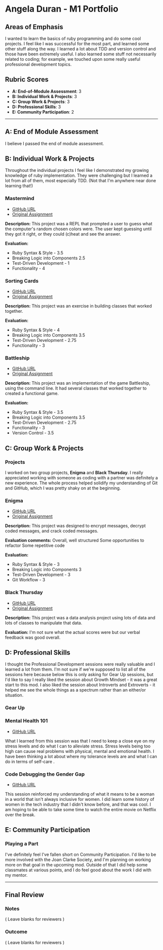 # Angela Duran - M1 Portfolio

## Areas of Emphasis

I wanted to learn the basics of ruby programming and do some cool projects. I feel like I was successful for the most part, and learned some other stuff along the way. I learned a lot about TDD and version control and those have been extremely useful. I also learned some stuff not necessarily related to coding; for example, we touched upon some really useful professional development topics.


## Rubric Scores

* **A: End-of-Module Assessment**: 3
* **B: Individual Work & Projects**: 3
* **C: Group Work & Projects**: 3
* **D: Professional Skills**: 3
* **E: Community Participation**: 2

-----------------------

## A: End of Module Assessment

I believe I passed the end of module assessment.


## B: Individual Work & Projects

Throughout the individual projects I feel like I demonstrated my growing knowledge of ruby implementation. They were challenging but I learned a lot from all of them, most especially TDD. (Not that I'm anywhere near done learning that!)

### **Mastermind**

* [GitHub URL](https://github.com/duranangela/Mastermind)
* [Original Assignment](http://backend.turing.io/module1/projects/mastermind)

**Description:** This project was a REPL that prompted a user to guess what the computer's random chosen colors were. The user kept guessing until they got it right, or they could (c)heat and see the answer.

**Evaluation:**
* Ruby Syntax & Style - 3.5
* Breaking Logic into Components 2.5
* Test-Driven Development - 1
* Functionality - 4

### **Sorting Cards**

* [GitHub URL](https://github.com/duranangela/SortingCards)
* [Original Assignment](http://backend.turing.io/module1/projects/sorting_cards)

**Description:** This project was an exercise in building classes that worked together.

**Evaluation:**
* Ruby Syntax & Style - 4
* Breaking Logic into Components 3.5
* Test-Driven Development - 2.75
* Functionality - 3

### **Battleship**

* [GitHub URL](https://github.com/duranangela/Battleship)
* [Original Assignment](http://backend.turing.io/module1/projects/battleship)

**Description:** This project was an implementation of the game Battleship, using the command line. It had several classes that worked together to created a functional game.

**Evaluation:**
* Ruby Syntax & Style - 3.5
* Breaking Logic into Components 3.5
* Test-Driven Development - 2.75
* Functionality - 3
* Version Control - 3.5


## C: Group Work & Projects

### Projects

I worked on two group projects, **Enigma** and **Black Thursday**. I really appreciated working with someone as coding with a partner was definitely a new experience. The whole process helped solidify my understanding of Git and GitHub, which I was pretty shaky on at the beginning.

### **Enigma**

* [GitHub URL](https://github.com/duranangela/enigma)
* [Original Assignment](http://backend.turing.io/module1/projects/enigma)

**Description:** This project was designed to encrypt messages, decrypt coded messages, and crack coded messages.

**Evaluation comments:**
Overall, well structured
Some opportunities to refactor
Some repetitive code

**Evaluation:**
* Ruby Syntax & Style - 3
* Breaking Logic into Components 3
* Test-Driven Development - 3
* Git Workflow - 3

### **Black Thursday**

* [GitHub URL](https://github.com/LucasAlderfer/black_thursday)
* [Original Assignment](http://backend.turing.io/module1/projects/black_thursday)

**Description:** This project was a data analysis project using lots of data and lots of classes to manipulate that data.

**Evaluation:** I'm not sure what the actual scores were but our verbal feedback was good overall.

## D: Professional Skills

I thought the Professional Development sessions were really valuable and I learned a lot from them. I'm not sure if we're supposed to list all of the sessions here because below this is only asking for Gear Up sessions, but I'd like to say I really liked the session about Growth Mindset - it was a great start to this mod. I also liked the session about Introverts and Extroverts - it helped me see the whole things as a spectrum rather than an either/or situation.

### Gear Up

### **Mental Health 101**

* [GitHub URL](https://github.com/turingschool/gear-up/blob/master/Mod1_Week1_mental_health_101.md)

What I learned from this session was that I need to keep a close eye on my stress levels and do what I can to alleviate stress. Stress levels being too high can cause real problems with physical, mental and emotional health. I have been thinking a lot about where my tolerance levels are and what I can do in terms of self-care .


### **Code Debugging the Gender Gap**

* [GitHub URL](https://github.com/turingschool/gear-up/blob/master/Mod1_Week3_Code_debugging_compact_version.md)

This session reinforced my understanding of what it means to be a woman in a world that isn't always inclusive for women.
I did learn some history of women in the tech industry that I didn't know before, and that was cool. I am hoping to be able to take some time to watch the entire movie on Netflix over the break.

## E: Community Participation

### Playing a Part

I've definitely feel I've fallen short on Community Participation. I'd like to be more involved with the Joan Clarke Society, and I'm planning on working more on that goal in the upcoming mod. Outside of that I did help some classmates at various points, and I do feel good about the work I did with my mentor.

------------------

## Final Review

### Notes

( Leave blanks for reviewers )

### Outcome

( Leave blanks for reviewers )
